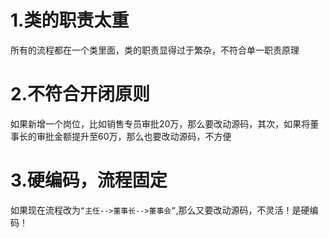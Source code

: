 # 1.类的职责太重
所有的流程都在一个类里面，类的职责显得过于繁杂，不符合单一职责原理

# 2.不符合开闭原则
如果新增一个岗位，比如销售专员审批20万，那么要改动源码，其次，如果将董事长的审批金额提升至60万，那么也要改动源码，不方便

# 3.硬编码，流程固定
如果现在流程改为`“主任-->董事长-->董事会”`,那么又要改动源码，不灵活！是硬编码！